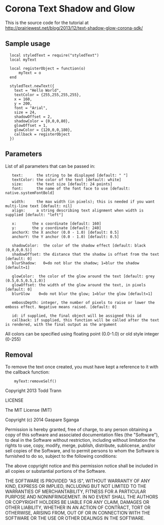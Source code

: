 # Corona Text Shadow and Glow
This is the source code for the tutorial at http://prairiewest.net/blog/2013/12/text-shadow-glow-corona-sdk/


## Sample usage

```
  local styledText = require("styledText")
  local myText

  local registerObject = function(o)
      myText = o
  end

  styledText.newText({
	text = "Hello World", 
	textColor = {255,255,255,255},
	x = 160,
	y = 200, 
	font = "Arial", 
	size = 24,
	shadowOffset = 2,
	shadowColor = {0,0,0,80},
	glowOffset = 1,
	glowColor = {120,0,0,180},
	callback = registerObject
  })
```

## Parameters

List of all parameters that can be passed in:
```
   text:      the string to be displayed [default: " "]
   textColor: the color of the text [default: white]
   size:      the text size [default: 24 points]
   font:      the name of the font face to use [default: native.systemFontBold]

   width:     the max width (in pixels); this is needed if you want multi-line text [default: nil]
   align:     a string describing text alignment when width is supplied [default: "left"]

   x:       the x coordinate [default: 160]
   y:       the y coordinate [default: 240]
   anchorX: the X anchor (0.0 - 1.0) [default: 0.5]
   anchorY: the Y anchor (0.0 - 1.0) [default: 0.5]

   shadowColor:  the color of the shadow effect [default: black (0,0,0,0.5)]
   shadowOffset: the distance that the shadow is offset from the text [default: 0]
   blurShadow:   0=do not blur the shadow; 1=blur the shadow [default=1]

   glowColor:  the color of the glow around the text [default: grey (0.5,0.5,0.5,1.0)]
   glowOffset: the width of the glow around the text, in pixels [default: 0]
   blurGlow    0=do not blur the glow; 1=blur the glow [default=1]

   embossDepth: integer, the number of pixels to raise or lower the emboss effect. Negative means raised. [default: 0]

   id: if supplied, the final object will be assigned this id
   callback: if supplied, this function will be called after the text is rendered, with the final output as the argument
```

All colors can be specified using floating point (0.0-1.0) or old style integer (0-255)

## Removal

To remove the text once created, you must have kept a reference to it with the callback function:
```
	myText:removeSelf()
```


Copyright 2013 Todd Trann


LICENSE

The MIT License (MIT)

Copyright (c) 2014 Gaspare Sganga

Permission is hereby granted, free of charge, to any person obtaining a copy
of this software and associated documentation files (the "Software"), to deal
in the Software without restriction, including without limitation the rights
to use, copy, modify, merge, publish, distribute, sublicense, and/or sell
copies of the Software, and to permit persons to whom the Software is
furnished to do so, subject to the following conditions:

The above copyright notice and this permission notice shall be included in all
copies or substantial portions of the Software.

THE SOFTWARE IS PROVIDED "AS IS", WITHOUT WARRANTY OF ANY KIND, EXPRESS OR
IMPLIED, INCLUDING BUT NOT LIMITED TO THE WARRANTIES OF MERCHANTABILITY,
FITNESS FOR A PARTICULAR PURPOSE AND NONINFRINGEMENT. IN NO EVENT SHALL THE
AUTHORS OR COPYRIGHT HOLDERS BE LIABLE FOR ANY CLAIM, DAMAGES OR OTHER
LIABILITY, WHETHER IN AN ACTION OF CONTRACT, TORT OR OTHERWISE, ARISING FROM,
OUT OF OR IN CONNECTION WITH THE SOFTWARE OR THE USE OR OTHER DEALINGS IN THE
SOFTWARE.
